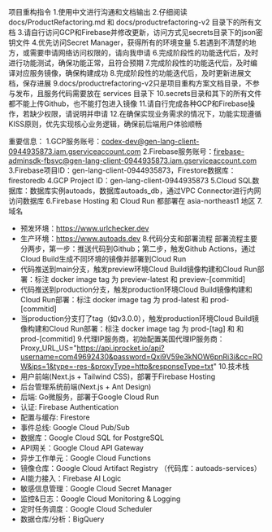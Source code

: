 项目重构指令
1.使用中文进行沟通和文档输出
2.仔细阅读 docs/ProductRefactoring.md 和 docs/productrefactoring-v2 目录下的所有文档
3.请自行访问GCP和Firebase并修改更新，访问方式见secrets目录下的json密钥文件
4.优先访问Secret Manager，获得所有的环境变量
5.若遇到不清楚的地方，或需要申请网络访问权限的，请向我申请
6.完成阶段性的功能迭代后，及时进行功能测试，确保功能正常，且符合预期
7.完成阶段性的功能迭代后，及时编译对应服务镜像，确保构建成功
8.完成阶段性的功能迭代后，及时更新进展文档，保存进展
9.docs/productrefactoring-v2只是项目重构方案文档目录，不参与发布，且服务代码需要放在 services 目录下
10.secrets目录和其下的所有文件都不能上传Github，也不能打包进入镜像
11.请自行完成各种GCP和Firebase操作，若缺少权限，请说明并申请
12.在确保实现业务需求的情况下，功能实现遵循KISS原则，优先实现核心业务逻辑，确保前后端用户体验顺畅

重要信息：
1.GCP服务账号：codex-dev@gen-lang-client-0944935873.iam.gserviceaccount.com
2.Firebase服务账号：firebase-adminsdk-fbsvc@gen-lang-client-0944935873.iam.gserviceaccount.com
3.Firebase项目ID：gen-lang-client-0944935873，Firestore数据库：firestoredb
4.GCP Project ID：gen-lang-client-0944935873
5.Cloud SQL数据库：数据库实例autoads，数据库autoads_db，通过VPC Connector进行内网访问数据库
6.Firebase Hosting 和 Cloud Run 都部署在 asia-northeast1 地区
7.域名
- 预发环境：https://www.urlchecker.dev
- 生产环境：https://www.autoads.dev
8.代码分支和部署流程
部署流程主要分两步，第一步：推送代码到Github；第二步，触发Github Actions，通过Cloud Build生成不同环境的镜像并部署到Cloud Run
- 代码推送到main分支，触发preview环境Cloud Build镜像构建和Cloud Run部署：标注 docker image tag 为 preview-latest 和 preview-[commitid]
- 代码推送到production分支，触发production环境Cloud Build镜像构建和Cloud Run部署：标注 docker image tag 为 prod-latest 和 prod-[commitid]
- 当production分支打了tag（如v3.0.0），触发production环境Cloud Build镜像构建和Cloud Run部署：标注 docker image tag 为 prod-[tag] 和 和 prod-[commitid]
9.代理IP服务商，初始配置美国代理IP服务商：Proxy_URL_US="https://api.iprocket.io/api?username=com49692430&password=Qxi9V59e3kNOW6pnRi3i&cc=ROW&ips=1&type=-res-&proxyType=http&responseType=txt"
10.技术栈
- 用户前端(Next.js + Tailwind CSS)，部署于Firebase Hosting
- 后台管理系统前端(Next.js + Ant Design)
- 后端: Go微服务，部署于Google Cloud Run
- 认证: Firebase Authentication
- 配置与缓存: Firestore
- 事件总线: Google Cloud Pub/Sub
- 数据库：Google Cloud SQL for PostgreSQL
- API网关：Google Cloud API Gateway
- 异步工作单元：Google Cloud Functions
- 镜像仓库：Google Cloud Artifact Registry （代码库：autoads-services）
- AI能力接入：Firebase AI Logic
- 敏感信息管理：Google Cloud Secret Manager
- 监控&日志：Google Cloud Monitoring & Logging
- 定时任务调度：Google Cloud Scheduler
- 数据仓库/分析：BigQuery